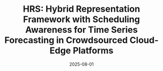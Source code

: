 ---
title: "HRS: Hybrid Representation Framework with Scheduling Awareness for Time Series Forecasting in Crowdsourced Cloud-Edge Platforms"
collection: publications
category: conferences
permalink: /publication/2025-hrs-hybrid-representation
date: 2025-08-01
venue: 'European Conference on Artificial Intelligence (ECAI)'
paperurl: 'https://arxiv.org/abs/2508.12839'
citation: 'Tiancheng Zhang, Cheng Zhang, Shuren Liu, Xiaofei Wang, <b>Shaoyuan Huang</b>, Wenyu Wang. (2025). &quot;HRS: Hybrid Representation Framework with Scheduling Awareness for Time Series Forecasting in Crowdsourced Cloud-Edge Platforms.&quot; <i>European Conference on Artificial Intelligence (ECAI)</i>.'
--- 
